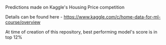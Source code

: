 Predictions made on Kaggle's Housing Price competition

Details can be found here - https://www.kaggle.com/c/home-data-for-ml-course/overview

At time of creation of this repository, best performing model's score is in top 12% 
